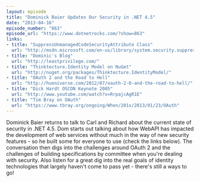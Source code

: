 ```yaml
---
layout: episode
title: "Dominick Baier Updates Our Security in .NET 4.5"
date: "2013-04-16"
episode_number: "863"
episode_url: "https://www.dotnetrocks.com/?show=863"
links:
- title: "SuppressUnmanagedCodeSecurityAttribute Class"
  url: "http://msdn.microsoft.com/en-us/library/system.security.suppressunmanagedcodesecurityattribute.aspx"
- title: "Dominic's Blog"
  url: "http://leastprivilege.com/"
- title: "Thinktecture.Identity Model on NuGet"
  url: "http://nuget.org/packages/Thinktecture.IdentityModel/"
- title: "OAuth 2 and the Road to Hell"
  url: "http://hueniverse.com/2012/07/oauth-2-0-and-the-road-to-hell/"
- title: "Dick Hardt OSCON Keynote 2005"
  url: "http://www.youtube.com/watch?v=RrpajcAgR1E"
- title: "Tim Bray on OAuth"
  url: "https://www.tbray.org/ongoing/When/201x/2013/01/23/OAuth"
---
```


Dominick Baier returns to talk to Carl and Richard about the current state of security in .NET 4.5. Dom starts out talking about how WebAPI has impacted the development of web services without much in the way of new security features - so he built some for everyone to use (check the links below). The conversation then digs into the challenges around OAuth 2 and the challenges of building specifications by committee when you're dealing with security. Also listen for a great dig into the real goals of identity technologies that largely haven't come to pass yet - there's still a ways to go!

